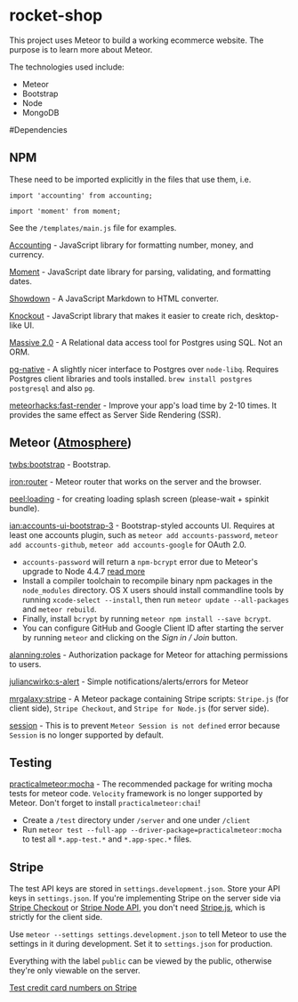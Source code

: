 # rocket-shop

This project uses Meteor to build a working ecommerce website. The purpose is to learn more about Meteor.

The technologies used include:
* Meteor
* Bootstrap
* Node
* MongoDB

#Dependencies
## NPM

These need to be imported explicitly in the files that use them, i.e.
 
`import 'accounting' from accounting;`

`import 'moment' from moment;` 

See the `/templates/main.js` file for examples.  

[Accounting](https://github.com/openexchangerates/accounting.js) - JavaScript library for formatting number, money, and currency.

[Moment](https://github.com/moment/moment) - JavaScript date library for parsing, validating, and formatting dates.

[Showdown](https://github.com/showdownjs/showdown) - A JavaScript Markdown to HTML converter.

[Knockout](https://github.com/knockout/knockout) - JavaScript library that makes it easier to create rich, desktop-like UI.

[Massive 2.0](https://github.com/robconery/massive-js) - A Relational data access tool for Postgres using SQL. Not an ORM.

[pg-native](https://www.npmjs.com/package/pg-native) - A slightly nicer interface to Postgres over `node-libq`. Requires Postgres client libraries and tools installed. `brew install postgres postgresql` and also `pg`.

[meteorhacks:fast-render](https://atmospherejs.com/meteorhacks/fast-render) - Improve your app's load time by 2-10 times. It provides the same effect as Server Side Rendering (SSR).  

## Meteor ([Atmosphere](https://atmospherejs.com/))
 
[twbs:bootstrap](https://atmospherejs.com/twbs/bootstrap) - Bootstrap.

[iron:router](https://atmospherejs.com/iron/router) - Meteor router that works on the server and the browser.

[peel:loading](https://atmospherejs.com/pcel/loading) - for creating loading splash screen (please-wait + spinkit bundle).

[ian:accounts-ui-bootstrap-3](https://atmospherejs.com/ian/accounts-ui-bootstrap-3) - Bootstrap-styled accounts UI. Requires at least one accounts plugin, such as `meteor add accounts-password`, `meteor add accounts-github`, `meteor add accounts-google` for OAuth 2.0.
* `accounts-password` will return a `npm-bcrypt` error due to Meteor's upgrade to Node 4.4.7 [read more](https://guide.meteor.com/1.4-migration.html#binary-packages-require-build-toolchain)
* Install a compiler toolchain to recompile binary npm packages in the `node_modules` directory. OS X users should install commandline tools by running `xcode-select --install`, then run `meteor update --all-packages` and `meteor rebuild`.
* Finally, install `bcrypt` by running `meteor npm install --save bcrypt`.
* You can configure GitHub and Google Client ID after starting the server by running `meteor` and clicking on the _Sign in / Join_ button.

[alanning:roles](https://atmospherejs.com/alanning/roles) - Authorization package for Meteor for attaching permissions to users.

[juliancwirko:s-alert](https://atmospherejs.com/juliancwirko/s-alert) - Simple notifications/alerts/errors for Meteor

[mrgalaxy:stripe](https://atmospherejs.com/mrgalaxy/stripe) - A Meteor package containing Stripe scripts: `Stripe.js` (for client side), `Stripe Checkout`, and `Stripe for Node.js` (for server side).

[session](https://docs.meteor.com/api/session.html) - This is to prevent `Meteor Session is not defined` error because `Session` is no longer supported by default.

## Testing

[practicalmeteor:mocha](https://atmospherejs.com/practicalmeteor/mocha) - The recommended package for writing mocha tests for meteor code. `Velocity` framework is no longer supported by Meteor. Don't forget to install `practicalmeteor:chai`!
* Create a `/test` directory under `/server` and one under `/client`
* Run `meteor test --full-app --driver-package=practicalmeteor:mocha` to test all `*.app-test.*` and `*.app-spec.*` files.

## Stripe

The test API keys are stored in `settings.development.json`. Store your API keys in `settings.json`. If you're implementing Stripe on the server side via [Stripe Checkout](https://stripe.com/docs/checkout) or [Stripe Node API](https://stripe.com/docs/api/node#balance_object), you don't need [Stripe.js](https://stripe.com/docs/stripe.js), which is strictly for the client side.

Use `meteor --settings settings.development.json` to tell Meteor to use the settings in it during development. Set it to `settings.json` for production.

Everything with the label `public` can be viewed by the public, otherwise they're only viewable on the server. 

[Test credit card numbers on Stripe](https://stripe.com/docs/testing#cards)